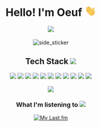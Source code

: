 
<h1 align="center">Hello! I'm Oeuf  <img src="https://raw.githubusercontent.com/ABSphreak/ABSphreak/master/gifs/Hi.gif" width="30px"></h1>


<p align="center"><a href="https://github.com/DenverCoder1/readme-typing-svg"><img src="https://readme-typing-svg.demolab.com/?lines=Front-end%20web%20and%20app%20developer;Experienced%20UI%2FUX%20Designer;looking +for+new+opportunities;&font=Fira%20Code&center=true&width=440&height=45&color=f75c7e&vCenter=true&size=22&pause=1000"></a></p>




<div align="center">
<img align="center" width=200px height=200px alt="side_sticker" src="https://media.giphy.com/media/TEnXkcsHrP4YedChhA/giphy.gif" />

<h2> Tech Stack <img src = "https://media2.giphy.com/media/QssGEmpkyEOhBCb7e1/giphy.gif?cid=ecf05e47a0n3gi1bfqntqmob8g9aid1oyj2wr3ds3mg700bl&rid=giphy.gif" width = 32px> </h2>
<p ><img src="https://user-images.githubusercontent.com/93136950/191763645-1afa97a9-29e0-4385-80f8-2208fe8ba21b.png" style="height: 3rem"/>
<img src="https://cdn.jsdelivr.net/gh/devicons/devicon/icons/nodejs/nodejs-original-wordmark.svg" style="height:3rem; background-color:white"/>
<img src="https://user-images.githubusercontent.com/93136950/180482244-addddf2b-a96e-49f7-822b-cfa38ebb9e0e.png" style="height: 3rem"/>
<img src="https://cdn.jsdelivr.net/gh/devicons/devicon/icons/html5/html5-original-wordmark.svg" style="height: 3rem"/>
<img src="https://cdn.jsdelivr.net/gh/devicons/devicon/icons/css3/css3-original-wordmark.svg" style="height: 3rem"/>
<img src="https://cdn.jsdelivr.net/gh/devicons/devicon/icons/javascript/javascript-plain.svg" style="height: 3rem"/>
<img src="https://skorpil.cz/sites/default/files/2022-01/1200px-Bash_Logo_Colored.svg_.png" style="height: 3rem"/>
<img src="https://cdn.jsdelivr.net/gh/devicons/devicon/icons/bootstrap/bootstrap-plain-wordmark.svg"  style="height: 3rem"/>
<img src="https://cdn.jsdelivr.net/gh/devicons/devicon/icons/npm/npm-original-wordmark.svg" style="height: 3rem"/>
<img src="https://cdn.jsdelivr.net/gh/devicons/devicon/icons/git/git-plain.svg" style="height: 3rem"/>
<img src="https://cdn.jsdelivr.net/gh/devicons/devicon/icons/python/python-original.svg"  style="height: 3rem"/>
</p>



<a href="https://github.com/anuraghazra/oeuf16">
  <img align="center" src="https://github-readme-stats.vercel.app/api?username=oeuf16&hide=stars,issues,prs,issues,contribs&show_icons=true&theme=onedark" style="height: 8rem"/>
</a>

<h3> What I'm listening to <img src="https://cdn-icons-mp4.flaticon.com/512/8121/8121311.mp4" width="30px">
</h3>


[![My Last.fm](https://lastfm-recently-played.vercel.app/api?user=addiiiieee)](https://www.last.fm/user/addiiiieee)
</div>

